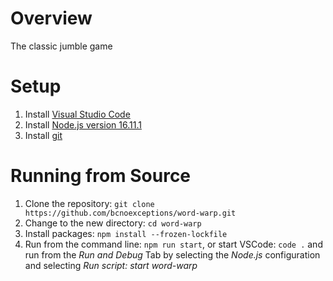 # Overview
The classic jumble game
# Setup
1. Install [Visual Studio Code](https://code.visualstudio.com/)
2. Install [Node.js version 16.11.1](https://nodejs.org/download/release/v16.11.1/)
3. Install [git](https://git-scm.com/downloads) 
# Running from Source
1. Clone the repository: ```git clone https://github.com/bcnoexceptions/word-warp.git```
2. Change to the new directory: ```cd word-warp```
3. Install packages: ```npm install --frozen-lockfile```
4. Run from the command line: ```npm run start```, or start VSCode: ```code .``` and run from the *Run and Debug* Tab by selecting the *Node.js* configuration and selecting *Run script: start word-warp*
